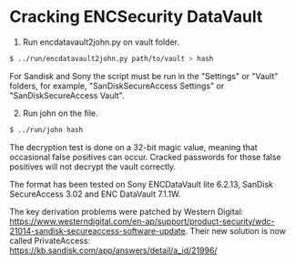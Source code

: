 Cracking ENCSecurity DataVault
==============================

1. Run encdatavault2john.py on vault folder.

```bash
$ ../run/encdatavault2john.py path/to/vault > hash
```

For Sandisk and Sony the script must be run in the "Settings" or "Vault" folders, for example, 
"SanDiskSecureAccess Settings" or "SanDiskSecureAccess Vault".

2. Run john on the file.

```bash
$ ../run/john hash
```

The decryption test is done on a 32-bit magic value, meaning that occasional 
false positives can occur. Cracked passwords for those false positives will not
decrypt the vault correctly.

The format has been tested on Sony ENCDataVault lite 6.2.13, SanDisk 
SecureAccess 3.02 and ENC DataVault 7.1.1W.

The key derivation problems were patched by Western Digital: 
https://www.westerndigital.com/en-ap/support/product-security/wdc-21014-sandisk-secureaccess-software-update. 
Their new solution is now called PrivateAccess: 
https://kb.sandisk.com/app/answers/detail/a_id/21996/
